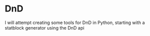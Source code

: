 # DnD
I will attempt creating some tools for DnD in Python, starting with a statblock generator using the DnD api

